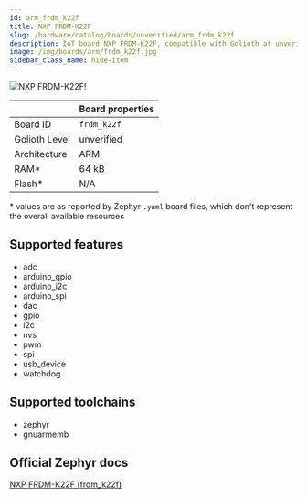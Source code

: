 ```yaml
---
id: arm_frdm_k22f
title: NXP FRDM-K22F
slug: /hardware/catalog/boards/unverified/arm_frdm_k22f
description: IoT board NXP FRDM-K22F, compatible with Golioth at unverified level.
image: /img/boards/arm/frdm_k22f.jpg
sidebar_class_name: hide-item
---
```


[//]: # (This is an auto-generated file, do not edit! Changes to it will be lost upon re-generation)

![NXP FRDM-K22F!](/img/boards/arm/frdm_k22f.jpg "NXP FRDM-K22F")

|                | Board properties     |
| -------------  | -------------------- |
| Board ID       | `frdm_k22f` |
| Golioth Level  | unverified       |
| Architecture   | ARM |
| RAM*           | 64 kB |
| Flash*         | N/A |

\* values are as reported by Zephyr `.yaml` board files, which don't represent the overall available resources



## Supported features

* adc
* arduino_gpio
* arduino_i2c
* arduino_spi
* dac
* gpio
* i2c
* nvs
* pwm
* spi
* usb_device
* watchdog

## Supported toolchains

* zephyr
* gnuarmemb

## Official Zephyr docs

[NXP FRDM-K22F (frdm_k22f)](https://docs.zephyrproject.org/latest/boards/arm/frdm_k22f/doc/index.html)
